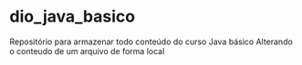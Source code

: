 # dio_java_basico
Repositório para armazenar todo conteúdo do curso Java básico
Alterando o conteudo de um arquivo de forma local
